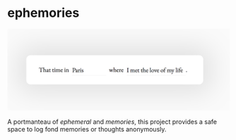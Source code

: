 # ephemories

<div align="center"><img src="https://raw.githubusercontent.com/danyim/ephemories/master/ss.png" /></div>

A portmanteau of _ephemeral_ and _memories_, this project provides a safe space to log fond memories or thoughts anonymously.

